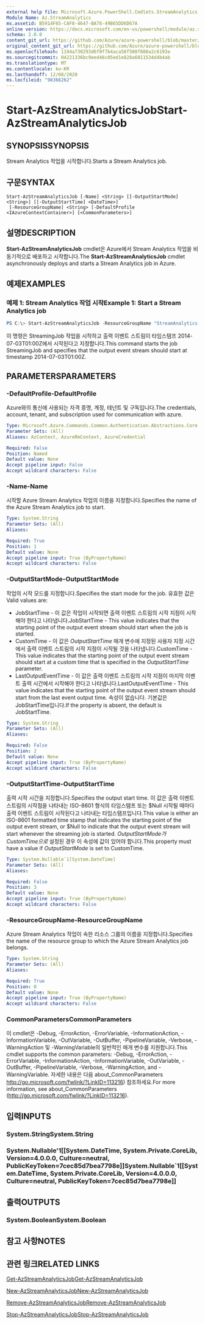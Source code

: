 ```yaml
---
external help file: Microsoft.Azure.PowerShell.Cmdlets.StreamAnalytics.dll-Help.xml
Module Name: Az.StreamAnalytics
ms.assetid: B5914F65-CAF8-4647-BA78-49B65DD6D67A
online version: https://docs.microsoft.com/en-us/powershell/module/az.streamanalytics/start-azstreamanalyticsjob
schema: 2.0.0
content_git_url: https://github.com/Azure/azure-powershell/blob/master/src/StreamAnalytics/StreamAnalytics/help/Start-AzStreamAnalyticsJob.md
original_content_git_url: https://github.com/Azure/azure-powershell/blob/master/src/StreamAnalytics/StreamAnalytics/help/Start-AzStreamAnalyticsJob.md
ms.openlocfilehash: 1194a730293d6f0f7b4aca58f508f808a2c6193e
ms.sourcegitcommit: 04221336bc9eed46c05ed1e828a6811534d4b4ab
ms.translationtype: MT
ms.contentlocale: ko-KR
ms.lasthandoff: 12/08/2020
ms.locfileid: "98366262"
---
```

# <span data-ttu-id="26514-101">Start-AzStreamAnalyticsJob</span><span class="sxs-lookup"><span data-stu-id="26514-101">Start-AzStreamAnalyticsJob</span></span>

## <span data-ttu-id="26514-102">SYNOPSIS</span><span class="sxs-lookup"><span data-stu-id="26514-102">SYNOPSIS</span></span>
<span data-ttu-id="26514-103">Stream Analytics 작업을 시작합니다.</span><span class="sxs-lookup"><span data-stu-id="26514-103">Starts a Stream Analytics job.</span></span>

## <span data-ttu-id="26514-104">구문</span><span class="sxs-lookup"><span data-stu-id="26514-104">SYNTAX</span></span>

```
Start-AzStreamAnalyticsJob [-Name] <String> [[-OutputStartMode] <String>] [[-OutputStartTime] <DateTime>]
 [-ResourceGroupName] <String> [-DefaultProfile <IAzureContextContainer>] [<CommonParameters>]
```

## <span data-ttu-id="26514-105">설명</span><span class="sxs-lookup"><span data-stu-id="26514-105">DESCRIPTION</span></span>
<span data-ttu-id="26514-106">**Start-AzStreamAnalyticsJob** cmdlet은 Azure에서 Stream Analytics 작업을 비동기적으로 배포하고 시작합니다.</span><span class="sxs-lookup"><span data-stu-id="26514-106">The **Start-AzStreamAnalyticsJob** cmdlet asynchronously deploys and starts a Stream Analytics job in Azure.</span></span>

## <span data-ttu-id="26514-107">예제</span><span class="sxs-lookup"><span data-stu-id="26514-107">EXAMPLES</span></span>

### <span data-ttu-id="26514-108">예제 1: Stream Analytics 작업 시작</span><span class="sxs-lookup"><span data-stu-id="26514-108">Example 1: Start a Stream Analytics job</span></span>
```powershell
PS C:\> Start-AzStreamAnalyticsJob -ResourceGroupName "StreamAnalytics-Default-West-US" -Name "StreamingJob" -OutputStartMode "CustomTime" -OutputStartTime "2014-07-03T01:00Z"
```

<span data-ttu-id="26514-109">이 명령은 StreamingJob 작업을 시작하고 출력 이벤트 스트림이 타임스탬프 2014-07-03T01:00Z에서 시작된다고 지정합니다.</span><span class="sxs-lookup"><span data-stu-id="26514-109">This command starts the job StreamingJob and specifies that the output event stream should start at timestamp 2014-07-03T01:00Z.</span></span>

## <span data-ttu-id="26514-110">PARAMETERS</span><span class="sxs-lookup"><span data-stu-id="26514-110">PARAMETERS</span></span>

### <span data-ttu-id="26514-111">-DefaultProfile</span><span class="sxs-lookup"><span data-stu-id="26514-111">-DefaultProfile</span></span>
<span data-ttu-id="26514-112">Azure와의 통신에 사용되는 자격 증명, 계정, 테넌트 및 구독입니다.</span><span class="sxs-lookup"><span data-stu-id="26514-112">The credentials, account, tenant, and subscription used for communication with azure.</span></span>

```yaml
Type: Microsoft.Azure.Commands.Common.Authentication.Abstractions.Core.IAzureContextContainer
Parameter Sets: (All)
Aliases: AzContext, AzureRmContext, AzureCredential

Required: False
Position: Named
Default value: None
Accept pipeline input: False
Accept wildcard characters: False
```

### <span data-ttu-id="26514-113">-Name</span><span class="sxs-lookup"><span data-stu-id="26514-113">-Name</span></span>
<span data-ttu-id="26514-114">시작할 Azure Stream Analytics 작업의 이름을 지정합니다.</span><span class="sxs-lookup"><span data-stu-id="26514-114">Specifies the name of the Azure Stream Analytics job to start.</span></span>

```yaml
Type: System.String
Parameter Sets: (All)
Aliases:

Required: True
Position: 1
Default value: None
Accept pipeline input: True (ByPropertyName)
Accept wildcard characters: False
```

### <span data-ttu-id="26514-115">-OutputStartMode</span><span class="sxs-lookup"><span data-stu-id="26514-115">-OutputStartMode</span></span>
<span data-ttu-id="26514-116">작업의 시작 모드를 지정합니다.</span><span class="sxs-lookup"><span data-stu-id="26514-116">Specifies the start mode for the job.</span></span>
<span data-ttu-id="26514-117">유효한 값은</span><span class="sxs-lookup"><span data-stu-id="26514-117">Valid values are:</span></span> 
- <span data-ttu-id="26514-118">JobStartTime - 이 값은 작업이 시작되면 출력 이벤트 스트림의 시작 지점이 시작해야 한다고 나타냅니다.</span><span class="sxs-lookup"><span data-stu-id="26514-118">JobStartTime - This value indicates that the starting point of the output event stream should start when the job is started.</span></span>
- <span data-ttu-id="26514-119">CustomTime - 이 값은 *OutputStartTime* 매개 변수에 지정된 사용자 지정 시간에서 출력 이벤트 스트림의 시작 지점이 시작될 것을 나타냅니다.</span><span class="sxs-lookup"><span data-stu-id="26514-119">CustomTime - This value indicates that the starting point of the output event stream should start at a custom time that is specified in the *OutputStartTime* parameter.</span></span> 
 - <span data-ttu-id="26514-120">LastOutputEventTime - 이 값은 출력 이벤트 스트림의 시작 지점이 마지막 이벤트 출력 시간에서 시작해야 한다고 나타냅니다.</span><span class="sxs-lookup"><span data-stu-id="26514-120">LastOutputEventTime - This value indicates that the starting point of the output event stream should start from the last event output time.</span></span>
<span data-ttu-id="26514-121">속성이 없습니다. 기본값은 JobStartTime입니다.</span><span class="sxs-lookup"><span data-stu-id="26514-121">If the property is absent, the default is JobStartTime.</span></span>

```yaml
Type: System.String
Parameter Sets: (All)
Aliases:

Required: False
Position: 2
Default value: None
Accept pipeline input: True (ByPropertyName)
Accept wildcard characters: False
```

### <span data-ttu-id="26514-122">-OutputStartTime</span><span class="sxs-lookup"><span data-stu-id="26514-122">-OutputStartTime</span></span>
<span data-ttu-id="26514-123">출력 시작 시간을 지정합니다.</span><span class="sxs-lookup"><span data-stu-id="26514-123">Specifies the output start time.</span></span>
<span data-ttu-id="26514-124">이 값은 출력 이벤트 스트림의 시작점을 나타내는 ISO-8601 형식의 타임스탬프 또는 $Null 시작될 때마다 출력 이벤트 스트림이 시작된다고 나타내는 타임스탬프입니다.</span><span class="sxs-lookup"><span data-stu-id="26514-124">This value is either an ISO-8601 formatted time stamp that indicates the starting point of the output event stream, or $Null to indicate that the output event stream will start whenever the streaming job is started.</span></span>
<span data-ttu-id="26514-125">*OutputStartMode가 CustomTime으로* 설정된 경우 이 속성에 값이 있어야 합니다.</span><span class="sxs-lookup"><span data-stu-id="26514-125">This property must have a value if *OutputStartMode* is set to CustomTime.</span></span>

```yaml
Type: System.Nullable`1[System.DateTime]
Parameter Sets: (All)
Aliases:

Required: False
Position: 3
Default value: None
Accept pipeline input: True (ByPropertyName)
Accept wildcard characters: False
```

### <span data-ttu-id="26514-126">-ResourceGroupName</span><span class="sxs-lookup"><span data-stu-id="26514-126">-ResourceGroupName</span></span>
<span data-ttu-id="26514-127">Azure Stream Analytics 작업이 속한 리소스 그룹의 이름을 지정합니다.</span><span class="sxs-lookup"><span data-stu-id="26514-127">Specifies the name of the resource group to which the Azure Stream Analytics job belongs.</span></span>

```yaml
Type: System.String
Parameter Sets: (All)
Aliases:

Required: True
Position: 0
Default value: None
Accept pipeline input: True (ByPropertyName)
Accept wildcard characters: False
```

### <span data-ttu-id="26514-128">CommonParameters</span><span class="sxs-lookup"><span data-stu-id="26514-128">CommonParameters</span></span>
<span data-ttu-id="26514-129">이 cmdlet은 -Debug, -ErrorAction, -ErrorVariable, -InformationAction, -InformationVariable, -OutVariable, -OutBuffer, -PipelineVariable, -Verbose, -WarningAction 및 -WarningVariable의 일반적인 매개 변수를 지원합니다.</span><span class="sxs-lookup"><span data-stu-id="26514-129">This cmdlet supports the common parameters: -Debug, -ErrorAction, -ErrorVariable, -InformationAction, -InformationVariable, -OutVariable, -OutBuffer, -PipelineVariable, -Verbose, -WarningAction, and -WarningVariable.</span></span> <span data-ttu-id="26514-130">자세한 내용은 다음 about_CommonParameters http://go.microsoft.com/fwlink/?LinkID=113216) 참조하세요.</span><span class="sxs-lookup"><span data-stu-id="26514-130">For more information, see about_CommonParameters (http://go.microsoft.com/fwlink/?LinkID=113216).</span></span>

## <span data-ttu-id="26514-131">입력</span><span class="sxs-lookup"><span data-stu-id="26514-131">INPUTS</span></span>

### <span data-ttu-id="26514-132">System.String</span><span class="sxs-lookup"><span data-stu-id="26514-132">System.String</span></span>

### <span data-ttu-id="26514-133">System.Nullable'1[[System.DateTime, System.Private.CoreLib, Version=4.0.0.0, Culture=neutral, PublicKeyToken=7cec85d7bea7798e]]</span><span class="sxs-lookup"><span data-stu-id="26514-133">System.Nullable\`1[[System.DateTime, System.Private.CoreLib, Version=4.0.0.0, Culture=neutral, PublicKeyToken=7cec85d7bea7798e]]</span></span>

## <span data-ttu-id="26514-134">출력</span><span class="sxs-lookup"><span data-stu-id="26514-134">OUTPUTS</span></span>

### <span data-ttu-id="26514-135">System.Boolean</span><span class="sxs-lookup"><span data-stu-id="26514-135">System.Boolean</span></span>

## <span data-ttu-id="26514-136">참고 사항</span><span class="sxs-lookup"><span data-stu-id="26514-136">NOTES</span></span>

## <span data-ttu-id="26514-137">관련 링크</span><span class="sxs-lookup"><span data-stu-id="26514-137">RELATED LINKS</span></span>

[<span data-ttu-id="26514-138">Get-AzStreamAnalyticsJob</span><span class="sxs-lookup"><span data-stu-id="26514-138">Get-AzStreamAnalyticsJob</span></span>](./Get-AzStreamAnalyticsJob.md)

[<span data-ttu-id="26514-139">New-AzStreamAnalyticsJob</span><span class="sxs-lookup"><span data-stu-id="26514-139">New-AzStreamAnalyticsJob</span></span>](./New-AzStreamAnalyticsJob.md)

[<span data-ttu-id="26514-140">Remove-AzStreamAnalyticsJob</span><span class="sxs-lookup"><span data-stu-id="26514-140">Remove-AzStreamAnalyticsJob</span></span>](./Remove-AzStreamAnalyticsJob.md)

[<span data-ttu-id="26514-141">Stop-AzStreamAnalyticsJob</span><span class="sxs-lookup"><span data-stu-id="26514-141">Stop-AzStreamAnalyticsJob</span></span>](./Stop-AzStreamAnalyticsJob.md)


